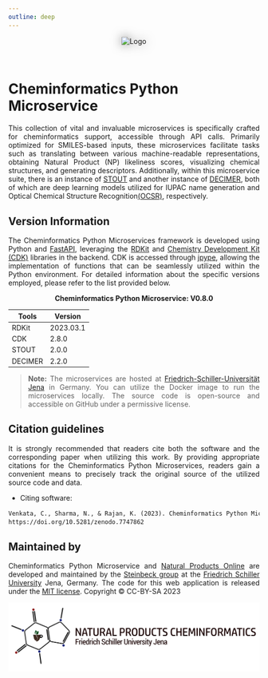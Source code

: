 ```yaml
---
outline: deep
---
```


<p align="center">
  <img align="center" src="/logo_big.png" alt="Logo" style="filter: drop-shadow(0px 0px 10px rgba(0, 0, 0, 0.5));" width="400">
</p>

<br/>

# Cheminformatics Python Microservice

<div style="text-align: justify;">

This collection of vital and invaluable microservices is specifically crafted for cheminformatics support, accessible through API calls. Primarily optimized for SMILES-based inputs, these microservices facilitate tasks such as translating between various machine-readable representations, obtaining Natural Product (NP) likeliness scores, visualizing chemical structures, and generating descriptors. Additionally, within this microservice suite, there is an instance of [STOUT](https://github.com/Kohulan/Smiles-TO-iUpac-Translator) and another instance of [DECIMER](https://github.com/Kohulan/DECIMER-Image_Transformer), both of which are deep learning models utilized for IUPAC name generation and Optical Chemical Structure Recognition[(OCSR)](https://jcheminf.biomedcentral.com/articles/10.1186/s13321-020-00465-0), respectively.

</div>

## Version Information

<div style="text-align: justify;">

The Cheminformatics Python Microservices framework is developed using Python and [FastAPI](https://fastapi.tiangolo.com/), leveraging the [RDKit](https://www.rdkit.org/) and [Chemistry Development Kit (CDK)](https://cdk.github.io/) libraries in the backend. CDK is accessed through [jpype](https://jpype.readthedocs.io/en/latest/index.html), allowing the implementation of functions that can be seamlessly utilized within the Python environment. For detailed information about the specific versions employed, please refer to the list provided below.

</div>

<p align="center">
  <b>Cheminformatics Python Microservice: V0.8.0</b>
</p>

<center>

| Tools   | Version   |
|---------|-----------|
| RDKit   | 2023.03.1 |
| CDK     | 2.8.0     |
| STOUT   | 2.0.0     |
| DECIMER | 2.2.0     |

</center>

<div style="text-align: justify;">

> **Note:** The microservices are hosted at [Friedrich-Schiller-Universität Jena](https://www.uni-jena.de) in Germany. You can utilize the Docker image to run the microservices locally. The source code is open-source and accessible on GitHub under a permissive license.

</div>

## Citation guidelines
<div style="text-align: justify;">

It is strongly recommended that readers cite both the software and the corresponding paper when utilizing this work. By providing appropriate citations for the Cheminformatics Python Microservices, readers gain a convenient means to precisely track the original source of the utilized source code and data.
</div>

- Citing software:

```md
Venkata, C., Sharma, N., & Rajan, K. (2023). Cheminformatics Python Microservice (Version v0.8.0 - prerelease) [Computer software]. 
https://doi.org/10.5281/zenodo.7747862
```

## Maintained by

<div style="text-align: justify;">

Cheminformatics Python Microservice and [Natural Products Online](https://naturalproducts.net) are developed and maintained by the [Steinbeck group](https://cheminf.uni-jena.de) at the [Friedrich Schiller University](https://www.uni-jena.de/en/) Jena, Germany. 
The code for this web application is released under the [MIT license](https://opensource.org/licenses/MIT). Copyright © CC-BY-SA 2023
<p align="center"><a href="https://cheminf.uni-jena.de/" target="_blank"><img src="https://github.com/Kohulan/DECIMER-Image-to-SMILES/blob/master/assets/CheminfGit.png?raw=true" width="800" alt="cheminf Logo"></a></p>

</div>
